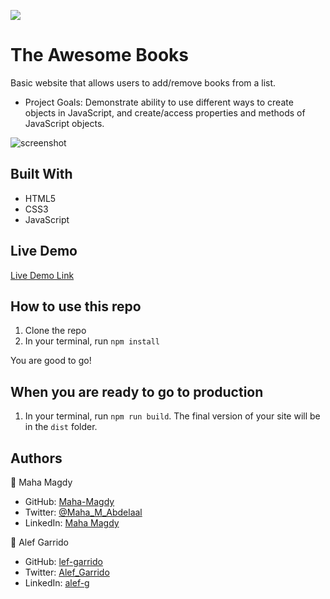 ![](https://img.shields.io/badge/Microverse-blueviolet)

# The Awesome Books

Basic website that allows users to add/remove books from a list. 

- Project Goals: Demonstrate ability to use different ways to create objects in JavaScript, and create/access properties and methods of JavaScript objects.

![screenshot](./app_screenshot.png)

## Built With

- HTML5
- CSS3
- JavaScript

## Live Demo

[Live Demo Link](https://alef-garrido.github.io/theAwesomeBooks/)

## How to use this repo

1. Clone the repo
2. In your terminal, run `npm install`


You are good to go! 

## When you are ready to go to production

1. In your terminal, run `npm run build`. The final version of your site will be in the `dist` folder.


## Authors

👤 Maha Magdy 
- GitHub: [Maha-Magdy](https://github.com/Maha-Magdy) 
- Twitter: [@Maha_M_Abdelaal](https://twitter.com/Maha_M_Abdelaal) 
- LinkedIn: [Maha Magdy](https://www.linkedin.com/in/maha-magdy-abdelaal/) 

👤 Alef Garrido

- GitHub: [lef-garrido](https://github.com/alef-garrido)
- Twitter: [Alef_Garrido](https://twitter.com/Alef_Garrido)
- LinkedIn: [alef-g](https://www.linkedin.com/in/alef-g/)
